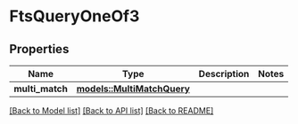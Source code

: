 # FtsQueryOneOf3

## Properties

Name | Type | Description | Notes
------------ | ------------- | ------------- | -------------
**multi_match** | [**models::MultiMatchQuery**](MultiMatchQuery.md) |  | 

[[Back to Model list]](../README.md#documentation-for-models) [[Back to API list]](../README.md#documentation-for-api-endpoints) [[Back to README]](../README.md)


